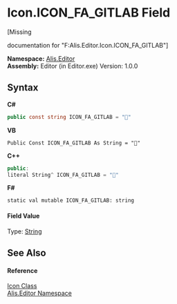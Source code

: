 # Icon.ICON_FA_GITLAB Field
 

\[Missing <summary> documentation for "F:Alis.Editor.Icon.ICON_FA_GITLAB"\]

**Namespace:**&nbsp;<a href="b150ade4-39de-a232-5f06-d3cdc1b2c538">Alis.Editor</a><br />**Assembly:**&nbsp;Editor (in Editor.exe) Version: 1.0.0

## Syntax

**C#**<br />
``` C#
public const string ICON_FA_GITLAB = ""
```

**VB**<br />
``` VB
Public Const ICON_FA_GITLAB As String = ""
```

**C++**<br />
``` C++
public:
literal String^ ICON_FA_GITLAB = ""
```

**F#**<br />
``` F#
static val mutable ICON_FA_GITLAB: string
```


#### Field Value
Type: <a href="https://docs.microsoft.com/dotnet/api/system.string" target="_blank">String</a>

## See Also


#### Reference
<a href="cc0f883c-67f8-f772-c6d7-a60b129f22a7">Icon Class</a><br /><a href="b150ade4-39de-a232-5f06-d3cdc1b2c538">Alis.Editor Namespace</a><br />